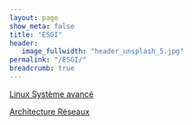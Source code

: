 ```yaml
---
layout: page
show_meta: false
title: "ESGI"
header:
   image_fullwidth: "header_unsplash_5.jpg"
permalink: "/ESGI/"
breadcrumb: true
---
```


[Linux Système avancé](https://fpompey.github.io/esgi/Linux/)  

[Architecture Réseaux](https://fpompey.github.io/esgi/architecture&reseaux/)  

